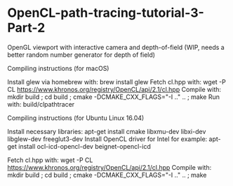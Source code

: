 # OpenCL-path-tracing-tutorial-3-Part-2
OpenGL viewport with interactive camera and depth-of-field (WIP, needs a better random number generator for depth of field)

Compiling instructions (for macOS)

Install glew via homebrew with: brew install glew
Fetch cl.hpp with: wget -P CL https://www.khronos.org/registry/OpenCL/api/2.1/cl.hpp
Compile with: mkdir build ; cd build ; cmake -DCMAKE_CXX_FLAGS="-I .." .. ; make
Run with: build/clpathtracer

Compiling instructions (for Ubuntu Linux 16.04)

Install necessary libraries:
apt-get install cmake libxmu-dev libxi-dev libglew-dev freeglut3-dev
Install OpenCL driver for Intel for example:
apt-get install ocl-icd-opencl-dev beignet-opencl-icd

Fetch cl.hpp with: wget -P CL https://www.khronos.org/registry/OpenCL/api/2.1/cl.hpp
Compile with: mkdir build ; cd build ; cmake -DCMAKE_CXX_FLAGS="-I .." .. ; make
